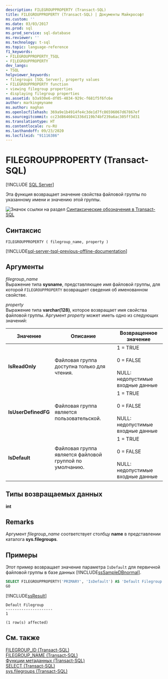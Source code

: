 ```yaml
---
description: FILEGROUPPROPERTY (Transact-SQL)
title: FILEGROUPPROPERTY (Transact-SQL) | Документы Майкрософт
ms.custom: ''
ms.date: 03/03/2017
ms.prod: sql
ms.prod_service: sql-database
ms.reviewer: ''
ms.technology: t-sql
ms.topic: language-reference
f1_keywords:
- FILEGROUPPROPERTY_TSQL
- FILEGROUPPROPERTY
dev_langs:
- TSQL
helpviewer_keywords:
- filegroups [SQL Server], property values
- FILEGROUPPROPERTY function
- viewing filegroup properties
- displaying filegroup properties
ms.assetid: b3a930e6-df05-4034-929c-f681f5f6fc6e
author: markingmyname
ms.author: maghan
ms.openlocfilehash: 369a9e1b4914fe4c3de1d7fc86596067d67867ef
ms.sourcegitcommit: cc23d8646041336d119b74bf239a6ac305ff3d31
ms.translationtype: HT
ms.contentlocale: ru-RU
ms.lasthandoff: 09/23/2020
ms.locfileid: "91116386"
---
```

# <a name="filegroupproperty-transact-sql"></a>FILEGROUPPROPERTY (Transact-SQL)
[!INCLUDE [SQL Server](../../includes/applies-to-version/sqlserver.md)]

Эта функция возвращает значение свойства файловой группы по указанному имени и значению этой группы.  
  
 ![Значок ссылки на раздел](../../database-engine/configure-windows/media/topic-link.gif "Значок ссылки на раздел") [Синтаксические обозначения в Transact-SQL](../../t-sql/language-elements/transact-sql-syntax-conventions-transact-sql.md)  
  
## <a name="syntax"></a>Синтаксис  
  
```syntaxsql  
FILEGROUPPROPERTY ( filegroup_name, property )  
```  
  
[!INCLUDE[sql-server-tsql-previous-offline-documentation](../../includes/sql-server-tsql-previous-offline-documentation.md)]

## <a name="arguments"></a>Аргументы
 *filegroup_name*  
Выражение типа **sysname**, представляющее имя файловой группы, для которой `FILEGROUPPROPERTY` возвращает сведения об именованном свойстве.  
  
 *property*  
Выражение типа **varchar(128)**, которое возвращает имя свойства файловой группы. Аргумент *property* может иметь одно из следующих значений:  
  
|Значение|Описание|Возвращенное значение|  
|-----------|-----------------|--------------------|  
|**IsReadOnly**|Файловая группа доступна только для чтения.|1 = TRUE<br /><br /> 0 = FALSE<br /><br /> NULL: недопустимые входные данные|  
|**IsUserDefinedFG**|Файловая группа является пользовательской.|1 = TRUE<br /><br /> 0 = FALSE<br /><br /> NULL: недопустимые входные данные|  
|**IsDefault**|Файловая группа является файловой группой по умолчанию.|1 = TRUE<br /><br /> 0 = FALSE<br /><br /> NULL: недопустимые входные данные|  
  
## <a name="return-types"></a>Типы возвращаемых данных  
**int**  
  
## <a name="remarks"></a>Remarks  
Аргумент *filegroup_name* соответствует столбцу **name** в представлении каталога **sys.filegroups**.  
  
## <a name="examples"></a>Примеры  
Этот пример возвращает значение параметра `IsDefault` для первичной файловой группы в базе данных [!INCLUDE[ssSampleDBnormal](../../includes/sssampledbnormal-md.md)].  
  
```sql  
SELECT FILEGROUPPROPERTY('PRIMARY', 'IsDefault') AS 'Default Filegroup';  
GO  
```  

 [!INCLUDE[ssResult](../../includes/ssresult-md.md)]   
```  
Default Filegroup   
---------------------   
1  
  
(1 row(s) affected)  
```  
  
## <a name="see-also"></a>См. также  
 [FILEGROUP_ID (Transact-SQL)](../../t-sql/functions/filegroup-id-transact-sql.md)   
 [FILEGROUP_NAME (Transact-SQL)](../../t-sql/functions/filegroup-name-transact-sql.md)   
 [Функции метаданных (Transact-SQL)](../../t-sql/functions/metadata-functions-transact-sql.md)   
 [SELECT (Transact-SQL)](../../t-sql/queries/select-transact-sql.md)   
 [sys.filegroups (Transact-SQL)](../../relational-databases/system-catalog-views/sys-filegroups-transact-sql.md)  
  
  
